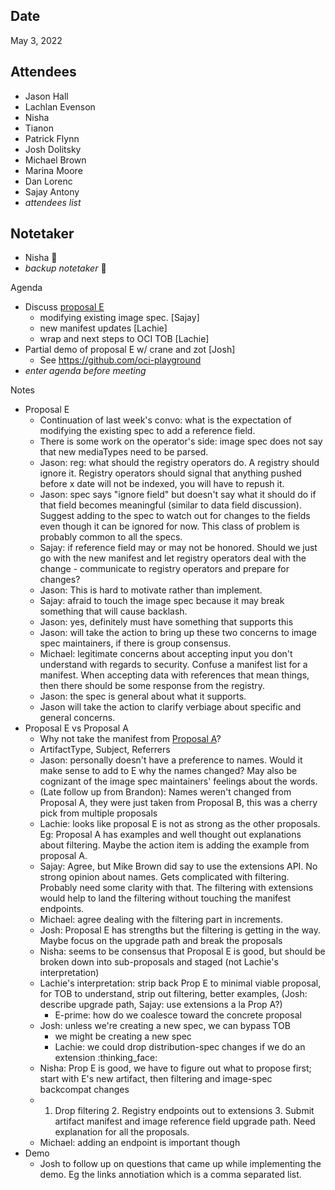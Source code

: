 ## Date
May 3, 2022

## Attendees
- Jason Hall
- Lachlan Evenson
- Nisha
- Tianon
- Patrick Flynn
- Josh Dolitsky
- Michael Brown
- Marina Moore
- Dan Lorenc
- Sajay Antony
- _attendees list_

## Notetaker
- Nisha 🥇
- _backup notetaker_ 🥈

Agenda
- Discuss [proposal E](https://github.com/opencontainers/wg-reference-types/blob/main/docs/proposals/PROPOSAL_E.md)
  - modifying existing image spec. [Sajay]
  - new manifest updates [Lachie]
  - wrap and next steps to OCI TOB [Lachie]
- Partial demo of proposal E w/ crane and zot [Josh]
    - See https://github.com/oci-playground
-  _enter agenda before meeting_

Notes
- Proposal E
    - Continuation of last week's convo: what is the expectation of modifying the existing spec to add a reference field.
    - There is some work on the operator's side: image spec does not say that new mediaTypes need to be parsed.
    - Jason: reg: what should the registry operators do. A registry should ignore it. Registry operators should signal that anything pushed before x date will not be indexed, you will have to repush it.
    - Jason: spec says "ignore field" but doesn't say what it should do if that field becomes meaningful (similar to data field discussion). Suggest adding to the spec to watch out for changes to the fields even though it can be ignored for now. This class of problem is probably common to all the specs.
    - Sajay: if reference field may or may not be honored. Should we just go with the new manifest and let registry operators deal with the change - communicate to registry operators and prepare for changes?
    - Jason: This is hard to motivate rather than implement.
    - Sajay: afraid to touch the image spec because it may break something that will cause backlash.
    - Jason: yes, definitely must have something that supports this
    - Jason: will take the action to bring up these two concerns to image spec maintainers, if there is group consensus.
    - Michael: legitimate concerns about accepting input you don't understand with regards to security. Confuse a manifest list for a manifest. When accepting data with references that mean things, then there should be some response from the registry.
    - Jason: the spec is general about what it supports.
    - Jason will take the action to clarify verbiage about specific and general concerns.
- Proposal E vs Proposal A
    - Why not take the manifest from [Proposal A](https://github.com/opencontainers/wg-reference-types/blob/main/docs/proposals/PROPOSAL_A.md)?
    - ArtifactType, Subject, Referrers
    - Jason: personally doesn't have a preference to names. Would it make sense to add to E why the names changed? May also be cognizant of the image spec maintainers' feelings about the words.
    - (Late follow up from Brandon): Names weren't changed from Proposal A, they were just taken from Proposal B, this was a cherry pick from multiple proposals
    - Lachie: looks like proposal E is not as strong as the other proposals. Eg: Proposal A has examples and well thought out explanations about filtering. Maybe the action item is adding the example from proposal A.
    - Sajay: Agree, but Mike Brown did say to use the extensions API. No strong opinion about names. Gets complicated with filtering. Probably need some clarity with that. The filtering with extensions would help to land the filtering without touching the manifest endpoints.
    - Michael: agree dealing with the filtering part in increments.
    - Josh: Proposal E has strengths but the filtering is getting in the way. Maybe focus on the upgrade path and break the proposals 
    - Nisha: seems to be consensus that Proposal E is good, but should be broken down into sub-proposals and staged (not Lachie's interpretation)
    - Lachie's interpretation: strip back Prop E to minimal viable proposal, for TOB to understand, strip out filtering, better examples, (Josh: describe upgrade path, Sajay: use extensions a la Prop A?)
        - E-prime: how do we coalesce toward the concrete proposal
    - Josh: unless we're creating a new spec, we can bypass TOB
        - we might be creating a new spec
        - Lachie: we could drop distribution-spec changes if we do an extension :thinking_face: 
    - Nisha: Prop E is good, we have to figure out what to propose first; start with E's new artifact, then filtering and image-spec backcompat changes
    - 1. Drop filtering 2. Registry endpoints out to extensions 3. Submit artifact manifest and image reference field upgrade path. Need explanation for all the proposals.
    - Michael: adding an endpoint is important though
- Demo
    - Josh to follow up on questions that came up while implementing the demo. Eg the links annotiation which is a comma separated list.
